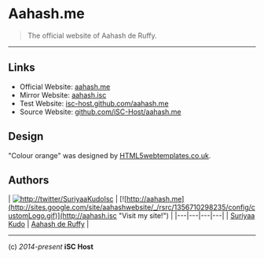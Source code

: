 Aahash.me
=========

> The official website of Aahash de Ruffy.

----

## Links

* Official Website: [aahash.me](http://aahash.me)
* Mirror Website: [aahash.isc](http://aahash.isc)
* Test Website: [isc-host.github.com/aahash.me](https://isc-host.github.com/aahash.me)
* Source Website: [github.com/iSC-Host/aahash.me](https://github.com/iSC-Host/aahash.me)

## Design

"Colour orange" was designed by [HTML5webtemplates.co.uk](http://www.html5webtemplates.co.uk).

## Authors
| [![http://twitter/SuriyaaKudoIsc](http://secure.gravatar.com/avatar/fdf96ca751e2e9d247b77d95e6f70da9)](https://twitter.com/SuriyaaKudoIsc "Follow @SuriyaaKudoIsc on Twitter") | [![http://aahash.me](http://sites.google.com/site/aahashwebsite/_/rsrc/1356710298235/config/customLogo.gif)](http://aahash.isc "Visit my site!") |
|---|---|---|---|
| [Suriyaa Kudo](http://suriyaakudo.bplaced.net/) | [Aahash de Ruffy](http://aahash.isc) |

----
(c) *2014-present* **iSC Host**
